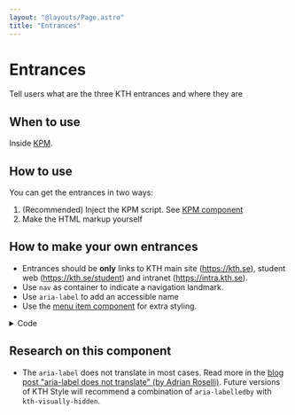 ```yaml
---
layout: "@layouts/Page.astro"
title: "Entrances"
---
```


# Entrances

<p class="lead">Tell users what are the three KTH entrances and where they are</p>

## When to use

Inside [KPM](/style/en/components/kpm).

## How to use

You can get the entrances in two ways:

1. (Recommended) Inject the KPM script. See [KPM component](/style/en/components/kpm)
2. Make the HTML markup yourself

## How to make your own entrances

- Entrances should be **only** links to KTH main site (https://kth.se), student web (https://kth.se/student) and intranet (https://intra.kth.se).
- Use `nav` as container to indicate a navigation landmark.
- Use `aria-label` to add an accessible name
- Use the [menu item component](/style/en/components/menu-item) for extra styling.

<details class="kth-details">
<summary>Code</summary>
<div>

<div class="kth-details__content">

```html
<nav class="kth-entrances" aria-label="Ingångar">
  <ul>
    <li>
      <a class="kth-menu-item" href="https://kth.se">
        <span>kth.se</span>
      </a>
    </li>
    <li>
      <a class="kth-menu-item" href="https://kth.se/student">
        <span>Studentwebben</span>
      </a>
    </li>
    <li>
      <a class="kth-menu-item" href="https://intra.kth.se" aria-current="true">
        <span>Intranät</span>
      </a>
    </li>
  </ul>
</nav>
```

</div>
</details>

## Research on this component

- The `aria-label` does not translate in most cases. Read more in the [blog post "aria-label does not translate" (by Adrian Roselli)](https://adrianroselli.com/2019/11/aria-label-does-not-translate.html). Future versions of KTH Style will recommend a combination of `aria-labelledby` with `kth-visually-hidden`.
